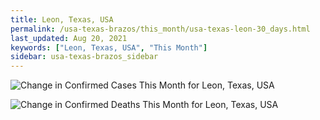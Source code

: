 ```yaml
---
title: Leon, Texas, USA
permalink: /usa-texas-brazos/this_month/usa-texas-leon-30_days.html
last_updated: Aug 20, 2021
keywords: ["Leon, Texas, USA", "This Month"]
sidebar: usa-texas-brazos_sidebar
---
```


![Change in Confirmed Cases This Month for Leon, Texas, USA](/covid_tracker/images/graphs/usa-texas-leon-delta_confirmed-30_days_graph.png)

![Change in Confirmed Deaths This Month for Leon, Texas, USA](/covid_tracker/images/graphs/usa-texas-leon-delta_deaths-30_days_graph.png)
